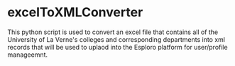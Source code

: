 # excelToXMLConverter

This python script is used to convert an excel file that contains all of the University of La Verne's colleges and corresponding departments into xml records that will be used to uplaod into the Esploro platform for user/profile manageemnt. 
